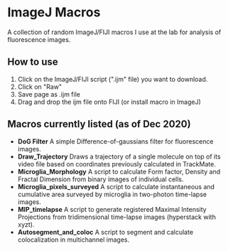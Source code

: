 # ImageJ Macros
A collection of random ImageJ/FIJI macros I use at the lab for analysis of fluorescence images.

## How to use
1. Click on the ImageJ/FIJI script (".ijm" file) you want to download.
2. Click on "Raw"
3. Save page as .ijm file
4. Drag and drop the ijm file onto FIJI (or install macro in ImageJ)

## Macros currently listed (as of Dec 2020)

- **DoG Filter**  A simple Difference-of-gaussians filter for fluorescence images.
- **Draw_Trajectory** Draws a trajectory of a single molecule on top of its video file based on coordinates previously calculated in TrackMate.
- **Microglia_Morphology**  A script to calculate Form factor, Density and Fractal Dimension from binary images of individual cells.
- **Microglia_pixels_surveyed**  A script to calculate instantaneous and cumulative area surveyed by microglia in two-photon time-lapse images.
- **MIP_timelapse**  A script to generate registered Maximal Intensity Projections from tridimensional time-lapse images (hyperstack with xyzt).
- **Autosegment_and_coloc**  A script to segment and calculate colocalization in multichannel images.
